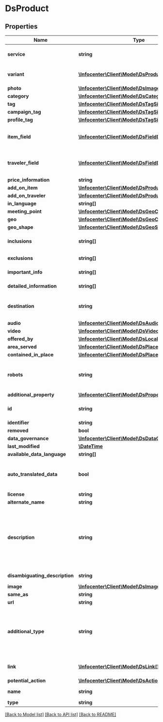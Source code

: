 # DsProduct

## Properties
Name | Type | Description | Notes
------------ | ------------- | ------------- | -------------
**service** | **string** | The service identifier (refers to Partner) | [optional] 
**variant** | [**\Infocenter\Client\Model\DsProductVariant[]**](DsProductVariant.md) | Product variants which can be ordered | [optional] 
**photo** | [**\Infocenter\Client\Model\DsImageObjectSimplex[]**](DsImageObjectSimplex.md) |  | [optional] 
**category** | [**\Infocenter\Client\Model\DsCategorySimplex[]**](DsCategorySimplex.md) |  | [optional] 
**tag** | [**\Infocenter\Client\Model\DsTagSimplex[]**](DsTagSimplex.md) |  | [optional] 
**campaign_tag** | [**\Infocenter\Client\Model\DsTagSimplex[]**](DsTagSimplex.md) |  | [optional] 
**profile_tag** | [**\Infocenter\Client\Model\DsTagSimplex[]**](DsTagSimplex.md) |  | [optional] 
**item_field** | [**\Infocenter\Client\Model\DsFieldDefinition[]**](DsFieldDefinition.md) | Fields which must/should be added with values of the orderItem | [optional] 
**traveler_field** | [**\Infocenter\Client\Model\DsFieldDefinition[]**](DsFieldDefinition.md) | Fields which must/should be added with values of the traveler | [optional] 
**price_information** | **string** |  | [optional] 
**add_on_item** | [**\Infocenter\Client\Model\DsProductAddOn[]**](DsProductAddOn.md) |  | [optional] 
**add_on_traveler** | [**\Infocenter\Client\Model\DsProductAddOn[]**](DsProductAddOn.md) |  | [optional] 
**in_language** | **string[]** |  | [optional] 
**meeting_point** | [**\Infocenter\Client\Model\DsGeoCoordinates[]**](DsGeoCoordinates.md) |  | [optional] 
**geo** | [**\Infocenter\Client\Model\DsGeoCoordinates**](DsGeoCoordinates.md) |  | [optional] 
**geo_shape** | [**\Infocenter\Client\Model\DsGeoShape**](DsGeoShape.md) |  | [optional] 
**inclusions** | **string[]** | List of items that are included in the activity | [optional] 
**exclusions** | **string[]** | List of items that are excluded | [optional] 
**important_info** | **string[]** | List of items that are important to know | [optional] 
**detailed_information** | **string[]** | List of details or highlights | [optional] 
**destination** | **string** | Zielpunkt der Tour. Describes the destination of the tour | [optional] 
**audio** | [**\Infocenter\Client\Model\DsAudioObjectSimplex[]**](DsAudioObjectSimplex.md) |  | [optional] 
**video** | [**\Infocenter\Client\Model\DsVideoObjectSimplex[]**](DsVideoObjectSimplex.md) |  | [optional] 
**offered_by** | [**\Infocenter\Client\Model\DsLocalBusinessMember**](DsLocalBusinessMember.md) |  | [optional] 
**area_served** | [**\Infocenter\Client\Model\DsPlaceMember**](DsPlaceMember.md) |  | [optional] 
**contained_in_place** | [**\Infocenter\Client\Model\DsPlaceSimplex[]**](DsPlaceSimplex.md) |  | [optional] 
**robots** | **string** | Based on the same values that used in the Robots Meta Tag as defined by Google | [optional] 
**additional_property** | [**\Infocenter\Client\Model\DsPropertyValue[]**](DsPropertyValue.md) |  | [optional] 
**id** | **string** | json-ld: full url to load the object (based on identifier) | [optional] 
**identifier** | **string** |  | [optional] 
**removed** | **bool** |  | [optional] 
**data_governance** | [**\Infocenter\Client\Model\DsDataGovernance**](DsDataGovernance.md) |  | [optional] 
**last_modified** | [**\DateTime**](\DateTime.md) |  | [optional] 
**available_data_language** | **string[]** |  | [optional] 
**auto_translated_data** | **bool** | Indicates if the data in the current language was automatically translated | [optional] 
**license** | **string** |  | [optional] 
**alternate_name** | **string** |  | [optional] 
**description** | **string** | Multilingual. It is automatically translated if the description is not provided in all languages. Translated text is trimmed to 9000 symbols. Can contain HTML | [optional] 
**disambiguating_description** | **string** | Multilingual. Can contain HTML | [optional] 
**image** | [**\Infocenter\Client\Model\DsImageObjectSimplex**](DsImageObjectSimplex.md) |  | [optional] 
**same_as** | **string** |  | [optional] 
**url** | **string** | URL of the item | [optional] 
**additional_type** | **string** | Name of the &#x27;real&#x27;, more descriptive class which has no additional properties. Examples are schema.org/Country, schema.org/State, schema.org/City | [optional] 
**link** | [**\Infocenter\Client\Model\DsLink[]**](DsLink.md) | Web-links and general links between things | [optional] 
**potential_action** | [**\Infocenter\Client\Model\DsAction[]**](DsAction.md) |  | [optional] 
**name** | **string** | Multilingual. Can contain HTML | [optional] 
**type** | **string** |  | [optional] 

[[Back to Model list]](../../README.md#documentation-for-models) [[Back to API list]](../../README.md#documentation-for-api-endpoints) [[Back to README]](../../README.md)


